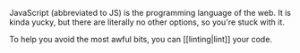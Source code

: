 JavaScript (abbreviated to JS) is the programming language of the web. It is kinda yucky, but there are literally no other options, so you're stuck with it.

To help you avoid the most awful bits, you can [[linting|lint]] your code.